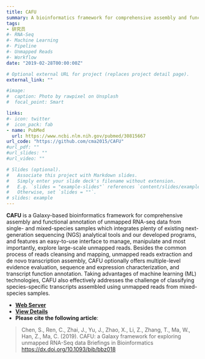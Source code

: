 ```yaml
---
title: CAFU
summary: A bioinformatics framework for comprehensive assembly and functional annotation
tags:
- 研究员
#- RNA-Seq
#- Machine Learning
#- Pipeline
#- Unmapped Reads
#- Workflow
date: "2019-02-28T00:00:00Z"

# Optional external URL for project (replaces project detail page).
external_link: ""

#image:
#  caption: Photo by rawpixel on Unsplash
#  focal_point: Smart

links:
#- icon: twitter
#  icon_pack: fab
- name: PubMed
  url: https://www.ncbi.nlm.nih.gov/pubmed/30815667
url_code: "https://github.com/cma2015/CAFU"
#url_pdf: ""
#url_slides: ""
#url_video: ""

# Slides (optional).
#   Associate this project with Markdown slides.
#   Simply enter your slide deck's filename without extension.
#   E.g. `slides = "example-slides"` references `content/slides/example-slides.md`.
#   Otherwise, set `slides = ""`.
# slides: example
---
```


**CAFU** is a Galaxy-based bioinformatics framework for comprehensive assembly and functional annotation of unmapped RNA-seq data from single- and mixed-species samples which integrates plenty of existing next-generation sequencing (NGS) analytical tools and our developed programs, and features an easy-to-use interface to manage, manipulate and most importantly, explore large-scale unmapped reads. Besides the common process of reads cleansing and mapping, unmapped reads extraction and de novo transcription assembly, CAFU optionally offers multiple-level evidence evaluation, sequence and expression characterization, and transcript function annotation. Taking advantages of machine learning (ML) technologies, CAFU also effectively addresses the challenge of classifying species-specific transcripts assembled using unmapped reads from mixed-species samples.

* [**Web Server**](http://cafu.nwafu.edu.cn)
* [**View Details**](http://bioinfo.nwafu.edu.cn/publication/brief_bioinform_2019_cafu/)
* **Please cite the following article**:<br>

> Chen, S., Ren, C., Zhai, J., Yu, J., Zhao, X., Li, Z., Zhang, T., Ma, W., Han, Z., Ma, C. (2019). CAFU: a Galaxy framework for exploring unmapped RNA-Seq data Briefings in Bioinformatics https://dx.doi.org/10.1093/bib/bbz018
